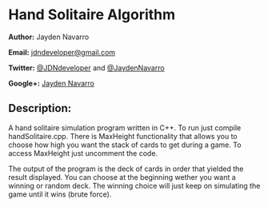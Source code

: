 Hand Solitaire Algorithm
========================

**Author:** Jayden Navarro

**Email:** jdndeveloper@gmail.com

**Twitter:** [@JDNdeveloper](https://twitter.com/JDNdeveloper) and [@JaydenNavarro](https://twitter.com/JaydenNavarro)

**Google+:** [Jayden Navarro](https://plus.google.com/u/0/112058447436164061508/posts)


## Description:
A hand solitaire simulation program written in C++. To run just compile handSolitaire.cpp. There is MaxHeight 
functionality that allows you to choose how high you want the stack of cards to get during a game. To access MaxHeight 
just uncomment the code.

The output of the program is the deck of cards in order that yielded the result displayed. You can choose at the 
beginning wether you want a winning or random deck. The winning choice will just keep on simulating the game until it 
wins (brute force).
